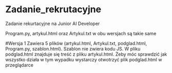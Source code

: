 # Zadanie_rekrutacyjne
 Zadanie rekurtacyjne na Junior AI Developer

 Program.py, artykul.html oraz Artykul.txt w obu wersjach są takie same

#Wersja 1
Zawiera 5 plików (artykul.html, Artykul.txt, podglad.html, Program.py, szablon.html). Szablon nie zwiera kodu JS. 
W pliku podglad.html znajduje się treść z pliku artykul.html. 
Żeby móc sprawdzić jak wszystko działa w tym wypadku wystarczy otwotrzyć plik podglad.html w przeglądarce
